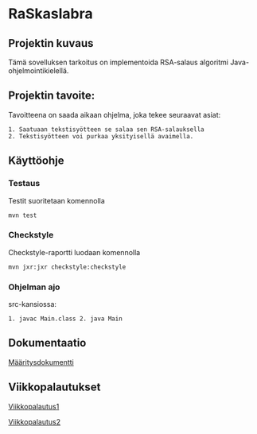 # RaSkaslabra

## Projektin kuvaus

Tämä sovelluksen tarkoitus on implementoida RSA-salaus algoritmi Java-ohjelmointikielellä. 

## Projektin tavoite:

Tavoitteena on saada aikaan ohjelma, joka tekee seuraavat asiat: 

    1. Saatuaan tekstisyötteen se salaa sen RSA-salauksella
    2. Tekstisyötteen voi purkaa yksityisellä avaimella.
    
## Käyttöohje

### Testaus

Testit suoritetaan komennolla

```
mvn test
```

### Checkstyle

Checkstyle-raportti luodaan komennolla


```
mvn jxr:jxr checkstyle:checkstyle
```

### Ohjelman ajo

src-kansiossa: 

```
1. javac Main.class 2. java Main
```
    
 ## Dokumentaatio
 
 [Määritysdokumentti](https://github.com/Varjokorento/RaSkAslabra/blob/master/Dokumentaatio/Maarittelydokumentti/Maarittelydokumentti.md)       
    
    
## Viikkopalautukset

 [Viikkopalautus1](https://github.com/Varjokorento/RaSkAslabra/blob/master/Dokumentaatio/Viikkopalautukset/Viikkopalautus1.md)
 
 [Viikkopalautus2](https://github.com/Varjokorento/RaSkAslabra/blob/master/Dokumentaatio/Viikkopalautukset/Viikkopalautus2.md)
 
 


